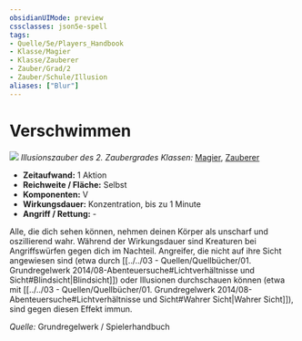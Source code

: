 ```yaml
---
obsidianUIMode: preview
cssclasses: json5e-spell
tags:
- Quelle/5e/Players_Handbook
- Klasse/Magier
- Klasse/Zauberer
- Zauber/Grad/2
- Zauber/Schule/Illusion
aliases: ["Blur"]
---
```

# Verschwimmen
![](../../../99%20-%20Setup/Files/Bildersammlung/Symbolik/Illusionszauber.webp#token)
*Illusionszauber des 2. Zaubergrades*
*Klassen:* [Magier](../Charakteroptionen/Klassen/Magier.md), [Zauberer](../Charakteroptionen/Klassen/Zauberer.md)

- **Zeitaufwand:** 1 Aktion
- **Reichweite / Fläche:** Selbst
- **Komponenten:** V
- **Wirkungsdauer:** Konzentration, bis zu 1 Minute
- **Angriff / Rettung:** -

Alle, die dich sehen können, nehmen deinen Körper als unscharf und oszillierend wahr. Während der Wirkungsdauer sind Kreaturen bei Angriffswürfen gegen dich im Nachteil. Angreifer, die nicht auf ihre Sicht angewiesen sind (etwa durch [[../../03 - Quellen/Quellbücher/01. Grundregelwerk 2014/08-Abenteuersuche#Lichtverhältnisse und Sicht#Blindsicht|Blindsicht]]) oder Illusionen durchschauen können (etwa mit [[../../03 - Quellen/Quellbücher/01. Grundregelwerk 2014/08-Abenteuersuche#Lichtverhältnisse und Sicht#Wahrer Sicht|Wahrer Sicht]]), sind gegen diesen Effekt immun.

 *Quelle:* Grundregelwerk / Spielerhandbuch